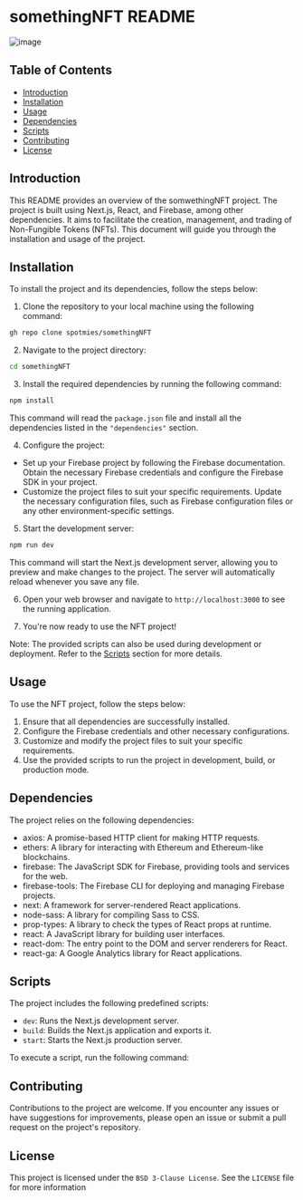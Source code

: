 # somethingNFT README

![image](https://github.com/spotmies/somethingNFT/assets/90003260/2cc91efd-64f5-4280-8c30-c7e620c3d9bc)


## Table of Contents
- [Introduction](#introduction)
- [Installation](#installation)
- [Usage](#usage)
- [Dependencies](#dependencies)
- [Scripts](#scripts)
- [Contributing](#contributing)
- [License](#license)

## Introduction
This README provides an overview of the somwethingNFT project. The project is built using Next.js, React, and Firebase, among other dependencies. It aims to facilitate the creation, management, and trading of Non-Fungible Tokens (NFTs). This document will guide you through the installation and usage of the project.

## Installation
To install the project and its dependencies, follow the steps below:

1. Clone the repository to your local machine using the following command:  
```bash
gh repo clone spotmies/somethingNFT
```

2. Navigate to the project directory:
```bash
cd somethingNFT
```

3. Install the required dependencies by running the following command:
```bash
npm install
```

This command will read the `package.json` file and install all the dependencies listed in the `"dependencies"` section.

4. Configure the project:
- Set up your Firebase project by following the Firebase documentation. Obtain the necessary Firebase credentials and configure the Firebase SDK in your project.
- Customize the project files to suit your specific requirements. Update the necessary configuration files, such as Firebase configuration files or any other environment-specific settings.

5. Start the development server:
```bash
npm run dev
```

This command will start the Next.js development server, allowing you to preview and make changes to the project. The server will automatically reload whenever you save any file.

6. Open your web browser and navigate to `http://localhost:3000` to see the running application.

7. You're now ready to use the NFT project!

Note: The provided scripts can also be used during development or deployment. Refer to the [Scripts](#scripts) section for more details.



## Usage
To use the NFT project, follow the steps below:

1. Ensure that all dependencies are successfully installed.
2. Configure the Firebase credentials and other necessary configurations.
3. Customize and modify the project files to suit your specific requirements.
4. Use the provided scripts to run the project in development, build, or production mode.

## Dependencies
The project relies on the following dependencies:

- axios: A promise-based HTTP client for making HTTP requests.
- ethers: A library for interacting with Ethereum and Ethereum-like blockchains.
- firebase: The JavaScript SDK for Firebase, providing tools and services for the web.
- firebase-tools: The Firebase CLI for deploying and managing Firebase projects.
- next: A framework for server-rendered React applications.
- node-sass: A library for compiling Sass to CSS.
- prop-types: A library to check the types of React props at runtime.
- react: A JavaScript library for building user interfaces.
- react-dom: The entry point to the DOM and server renderers for React.
- react-ga: A Google Analytics library for React applications.

## Scripts
The project includes the following predefined scripts:

- `dev`: Runs the Next.js development server.
- `build`: Builds the Next.js application and exports it.
- `start`: Starts the Next.js production server.

To execute a script, run the following command:


## Contributing
Contributions to the project are welcome. If you encounter any issues or have suggestions for improvements, please open an issue or submit a pull request on the project's repository.

## License
This project is licensed under the `BSD 3-Clause License`. See the `LICENSE` file for more information

